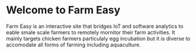 # Welcome to Farm Easy
Farm Easy is an interactive site that bridges IoT and software analytics to eable smale scale farmers to remotely mornitor their farm activities. It mainly targets chicken farmers particulaly egg incubation but it is diverse to accomodate all forms of farming including aquaculture.
